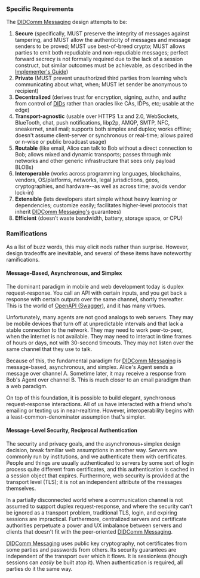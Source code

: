 ### Specific Requirements

The [DIDComm Messaging](.) design attempts to be:

1. **Secure** (specifically, MUST preserve the integrity of messages against tampering, and MUST allow the authenticity of messages and message senders to be proved; MUST use best-of-breed crypto; MUST allows parties to emit both repudiable and non-repudiable messages; perfect forward secrecy is not formally required due to the lack of a session construct, but similar outcomes must be achievable, as described in the [Implementer's Guide](guide.md#pfs))
2. **Private** (MUST prevent unauthorized third parties from learning who’s communicating about what, when; MUST let sender be anonymous to recipient) 
3. **Decentralized** (derives trust for encryption, signing, authn, and authz from control of [DIDs]((https://www.w3.org/TR/did-core/)) rather than oracles like CAs, IDPs, etc; usable at the edge)
4. **Transport-agnostic** (usable over HTTPS 1.x and 2.0, WebSockets, BlueTooth, chat, push notifications, libp2p, AMQP, SMTP, NFC, sneakernet, snail mail; supports both simplex and duplex; works offline; doesn't assume client-server or synchronous or real-time; allows paired or n-wise or public broadcast usage)
5. **Routable** (like email, Alice can talk to Bob without a direct connection to Bob; allows mixed and dynamic transports; passes through mix networks and other generic infrastructure that sees only payload BLOBs)
6. **Interoperable** (works across programming languages, blockchains, vendors, OS/platforms, networks, legal jurisdictions, geos, cryptographies, and hardware--as well as across time; avoids vendor lock-in)
7. **Extensible** (lets developers start simple without heavy learning or dependencies; customize easily; facilitates higher-level protocols that inherit [DIDComm Messaging's](.) guarantees)
8. **Efficient** (doesn’t waste bandwidth, battery, storage space, or CPU)

### Ramifications

As a list of buzz words, this may elicit nods rather than surprise. However, design tradeoffs are inevitable, and several of these items have noteworthy ramifications.

#### Message-Based, Asynchronous, and Simplex

The dominant paradigm in mobile and web development today is duplex request-response. You call an API with certain inputs, and you get back a response with certain outputs over the same channel, shortly thereafter. This is the world of [OpenAPI (Swagger)](https://swagger.io/docs/specification/about/), and it has many virtues.

Unfortunately, many agents are not good analogs to web servers. They may be mobile devices that turn off at unpredictable intervals and that lack a stable connection to the network. They may need to work peer-to-peer, when the internet is not available. They may need to interact in time frames of hours or days, not with 30-second timeouts. They may not listen over the same channel that they use to talk.

Because of this, the fundamental paradigm for [DIDComm Messaging](.) is message-based, asynchronous, and simplex. Alice's Agent sends a message over channel A. Sometime later, it may receive a response from Bob's Agent over channel B. This is much closer to an email paradigm than a web paradigm.

On top of this foundation, it is possible to build elegant, synchronous request-response interactions. All of us have interacted with a friend who's emailing or texting us in near-realtime. However, interoperability begins with a least-common-denominator assumption that's simpler.

#### Message-Level Security, Reciprocal Authentication

The security and privacy goals, and the asynchronous+simplex design decision, break familiar web assumptions in another way. Servers are commonly run by institutions, and we authenticate them with certificates. People and things are usually authenticated to servers by some sort of login process quite different from certificates, and this authentication is cached in a session object that expires. Furthermore, web security is provided at the transport level (TLS); it is not an independent attribute of the messages themselves.

In a partially disconnected world where a communication channel is not assumed to support duplex request-response, and where the security can't be ignored as a transport problem, traditional TLS, login, and expiring sessions are impractical. Furthermore, centralized servers and certificate authorities perpetuate a power and UX imbalance between servers and clients that doesn't fit with the peer-oriented [DIDComm Messaging](.).

[DIDComm Messaging](.) uses public key cryptography, not certificates from some parties and passwords from others. Its security guarantees are independent of the transport over which it flows. It is sessionless (though sessions can *easily* be built atop it). When authentication is required, all parties do it the same way.
